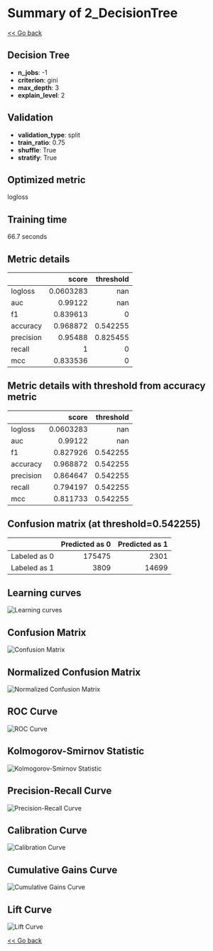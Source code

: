 # Summary of 2_DecisionTree

[<< Go back](../README.md)


## Decision Tree
- **n_jobs**: -1
- **criterion**: gini
- **max_depth**: 3
- **explain_level**: 2

## Validation
 - **validation_type**: split
 - **train_ratio**: 0.75
 - **shuffle**: True
 - **stratify**: True

## Optimized metric
logloss

## Training time

66.7 seconds

## Metric details
|           |     score |   threshold |
|:----------|----------:|------------:|
| logloss   | 0.0603283 |  nan        |
| auc       | 0.99122   |  nan        |
| f1        | 0.839613  |    0        |
| accuracy  | 0.968872  |    0.542255 |
| precision | 0.95488   |    0.825455 |
| recall    | 1         |    0        |
| mcc       | 0.833536  |    0        |


## Metric details with threshold from accuracy metric
|           |     score |   threshold |
|:----------|----------:|------------:|
| logloss   | 0.0603283 |  nan        |
| auc       | 0.99122   |  nan        |
| f1        | 0.827926  |    0.542255 |
| accuracy  | 0.968872  |    0.542255 |
| precision | 0.864647  |    0.542255 |
| recall    | 0.794197  |    0.542255 |
| mcc       | 0.811733  |    0.542255 |


## Confusion matrix (at threshold=0.542255)
|              |   Predicted as 0 |   Predicted as 1 |
|:-------------|-----------------:|-----------------:|
| Labeled as 0 |           175475 |             2301 |
| Labeled as 1 |             3809 |            14699 |

## Learning curves
![Learning curves](learning_curves.png)
## Confusion Matrix

![Confusion Matrix](confusion_matrix.png)


## Normalized Confusion Matrix

![Normalized Confusion Matrix](confusion_matrix_normalized.png)


## ROC Curve

![ROC Curve](roc_curve.png)


## Kolmogorov-Smirnov Statistic

![Kolmogorov-Smirnov Statistic](ks_statistic.png)


## Precision-Recall Curve

![Precision-Recall Curve](precision_recall_curve.png)


## Calibration Curve

![Calibration Curve](calibration_curve_curve.png)


## Cumulative Gains Curve

![Cumulative Gains Curve](cumulative_gains_curve.png)


## Lift Curve

![Lift Curve](lift_curve.png)



[<< Go back](../README.md)
